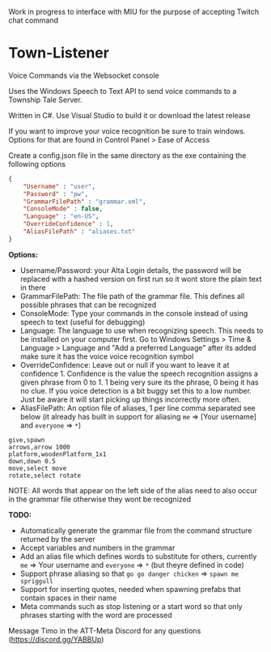 Work in progress to interface with MIU for the purpose of accepting Twitch chat command

# Town-Listener
Voice Commands via the Websocket console

Uses the Windows Speech to Text API to send voice commands to a Township Tale Server.

Written in C#. Use Visual Studio to build it or download the latest release

If you want to improve your voice recognition be sure to train windows. Options for that are found in Control Panel > Ease of Access

Create a config.json file in the same directory as the exe containing the following options
```json
{
	"Username" : "user",
	"Password" : "pw",
	"GrammarFilePath" : "grammar.xml",
	"ConsoleMode" : false,
	"Language" : "en-US",
	"OverrideConfidence" : 1,
	"AliasFilePath" : "aliases.txt"
}
```

**Options:**
- Username/Password: your Alta Login details, the password will be replaced with a hashed version on first run so it wont store the plain text in there
- GrammarFilePath: The file path of the grammar file. This defines all possible phrases that can be recognized
- ConsoleMode: Type your commands in the console instead of using speech to text (useful for debugging)
- Language: The language to use when recognizing speech. This needs to be installed on your computer first. Go to Windows Settings > Time & Language > Language and "Add a preferred Language" after its added make sure it has the voice voice recognition symbol
- OverrideConfidence: Leave out or null if you want to leave it at confidence 1. Confidence is the value the speech recognition assigns a given phrase from 0 to 1. 1 being very sure its the phrase, 0 being it has no clue. If you voice detection is a bit buggy set this to a low number. Just be aware it will start picking up things incorrectly more often.
- AliasFilePath: An option file of aliases, 1 per line comma separated see below (it already has built in support for aliasing `me` => [Your username] and `everyone` => `*`)
```
give,spawn
arrows,arrow 1000
platform,woodenPlatform_1x1
down,down 0.5
move,select move
rotate,select rotate
```
NOTE: All words that appear on the left side of the alias need to also occur in the grammar file otherwise they wont be recognized

**TODO:**
- Automatically generate the grammar file from the command structure returned by the server
- Accept variables and numbers in the grammar
- Add an alias file which defines words to substitute for others, currently `me` => Your username and `everyone` => `*` (but theyre defined in code)
- Support phrase aliasing so that `go go danger chicken` => `spawn me spriggull`
- Support for inserting quotes, needed when spawning prefabs that contain spaces in their name
- Meta commands such as stop listening or a start word so that only phrases starting with the word are processed

Message Timo in the ATT-Meta Discord for any questions (https://discord.gg/YABBUp)